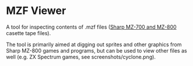 # MZF Viewer
A tool for inspecting contents of .mzf files ([Sharp MZ-700 and MZ-800](https://en.wikipedia.org/wiki/Sharp_MZ) casette tape files).

The tool is primarily aimed at digging out sprites and other graphics from Sharp MZ-800 games and programs, but can be used to view other files as well (e.g. ZX Spectrum games, see screenshots/cyclone.png).
